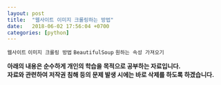 ```yaml
---
layout: post
title:  "웹사이트 이미지 크롤링하는 방법"
date:   2018-06-02 17:56:04 +0700
categories: [python]
---
```

`웹사이트`  `이미지 크롤링 방법`  `BeautifulSoup`  `원하는 속성 가져오기`

**아래의 내용은 순수하게 개인의 학습을 목적으로 공부하는 자료입니다.**
<br>
**자료와 관련하여 저작권 침해 등의 문제 발생 시에는 바로 삭제를 하도록 하겠습니다.**
<br>
<br>
